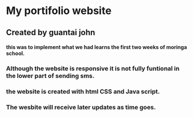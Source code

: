 # My portifolio website

## Created by guantai john

#### this was to implement what we had learns the first two weeks of moringa school.

### Although the website is responsive it is not fully funtional in the lower part of sending sms.

### the website is created with html CSS and Java script.

### The wesbite will receive later updates as time goes.